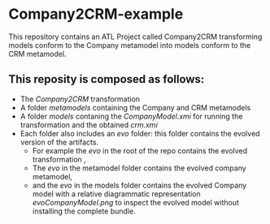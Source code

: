 # Company2CRM-example
This repository contains an ATL Project called Company2CRM transforming models conform to the Company metamodel into models conform to the CRM metamodel.
## This reposity is composed as follows:
- The *Company2CRM* transformation
- A folder *metamodels* containing the Company and CRM metamodels
- A folder *models* contaning the *CompanyModel.xmi* for running the transformation and the obtained *crm.xmi*
- Each folder also includes an *evo* folder: this folder contains the evolved version of the artifacts.
  - For example the *evo* in the root of the repo contains the evolved transformation , 
  - The *evo* in the metamodel folder contains the evolved company metamodel, 
  - and the *evo* in the models folder contains the evolved Company model with a relative diagrammatic representation *evoCompanyModel.png* to inspect the evolved model without installing the complete bundle.
 

